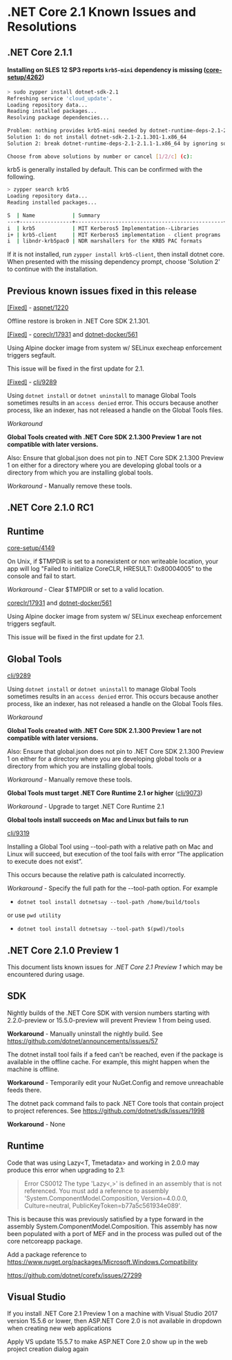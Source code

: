 # .NET Core 2.1 Known Issues and Resolutions

## .NET Core 2.1.1

#### Installing on SLES 12 SP3 reports `krb5-mini` dependency is missing ([core-setup/4262](https://github.com/dotnet/core-setup/issues/4262))

``` bash
> sudo zypper install dotnet-sdk-2.1
Refreshing service 'cloud_update'.
Loading repository data...
Reading installed packages...
Resolving package dependencies...
 
Problem: nothing provides krb5-mini needed by dotnet-runtime-deps-2.1-2.1.1-1.x86_64
Solution 1: do not install dotnet-sdk-2.1-2.1.301-1.x86_64
Solution 2: break dotnet-runtime-deps-2.1-2.1.1-1.x86_64 by ignoring some of its dependencies
 
Choose from above solutions by number or cancel [1/2/c] (c):
```

krb5 is generally installed by default. This can be confirmed with the following. 

``` bash
> zypper search krb5
Loading repository data...
Reading installed packages...
 
S  | Name            | Summary                                        | Type
---+-----------------+------------------------------------------------+--------
i  | krb5            | MIT Kerberos5 Implementation--Libraries        | package
i+ | krb5-client     | MIT Kerberos5 implementation - client programs | package
i  | libndr-krb5pac0 | NDR marshallers for the KRB5 PAC formats       | package
```

If it is not installed, run `zypper install krb5-client`, then install dotnet core. When presented with the missing dependency prompt, choose 'Solution 2' to continue with the installation.

## Previous known issues fixed in this release

[[Fixed]](https://github.com/aspnet/Universe/pull/1218) - [aspnet/1220](https://github.com/aspnet/Universe/issues/1220)

Offline restore is broken in .NET Core SDK 2.1.301.

[[Fixed]](https://github.com/dotnet/coreclr/pull/17975) - [coreclr/17931](https://github.com/dotnet/coreclr/issues/17931) and [dotnet-docker/561](https://github.com/dotnet/dotnet-docker/issues/561)

Using Alpine docker image from system w/ SELinux execheap enforcement triggers segfault.

This issue will be fixed in the first update for 2.1.

[[Fixed]](https://github.com/dotnet/cli/pull/9313) - [cli/9289](https://github.com/dotnet/cli/issues/9289)

Using `dotnet install` or `dotnet uninstall` to manage Global Tools sometimes results in an `access denied` error. This occurs because another process, like an indexer, has not released a handle on the Global Tools files.

*Workaround* 

**Global Tools created with .NET Core SDK 2.1.300 Preview 1 are not compatible with later versions.**

Also: Ensure that global.json does not pin to .NET Core SDK 2.1.300 Preview 1 on either for a  directory where you are developing global tools or a directory from which you are installing global tools.

*Workaround* - Manually remove these tools.

## .NET Core 2.1.0 RC1

## Runtime

[core-setup/4149](https://github.com/dotnet/core-setup/issues/4149)

On Unix, if $TMPDIR is set to a nonexistent or non writeable location, your app will log "Failed to initialize CoreCLR, HRESULT: 0x80004005" to the console and fail to start.

*Workaround* - Clear $TMPDIR or set to a valid location.

[coreclr/17931](https://github.com/dotnet/coreclr/issues/17931) and [dotnet-docker/561](https://github.com/dotnet/dotnet-docker/issues/561)

Using Alpine docker image from system w/ SELinux execheap enforcement triggers segfault.

This issue will be fixed in the first update for 2.1.

## Global Tools

[cli/9289](https://github.com/dotnet/cli/issues/9289)

Using `dotnet install` or `dotnet uninstall` to manage Global Tools sometimes results in an `access denied` error. This occurs because another process, like an indexer, has not released a handle on the Global Tools files.

*Workaround* 

**Global Tools created with .NET Core SDK 2.1.300 Preview 1 are not compatible with later versions.**

Also: Ensure that global.json does not pin to .NET Core SDK 2.1.300 Preview 1 on either for a  directory where you are developing global tools or a directory from which you are installing global tools.

*Workaround* - Manually remove these tools.

**Global Tools must target .NET Core Runtime 2.1 or higher** ([cli/9073](https://github.com/dotnet/cli/issues/9073))

*Workaround* - Upgrade to target .NET Core Runtime 2.1

**Global tools install succeeds on Mac and Linux but fails to run**

[cli/9319](https://github.com/dotnet/cli/issues/9319)

Installing a Global Tool using --tool-path with a relative path on Mac and Linux will succeed,  but execution of the tool fails with error “The application to execute does not exist”. 

This occurs because the relative path is calculated incorrectly.

*Workaround* - Specify the full path for the  --tool-path option. For example
 
- `dotnet tool install dotnetsay --tool-path /home/build/tools`
 
or use `pwd utility`

- `dotnet tool install dotnetsay --tool-path $(pwd)/tools`


## .NET Core 2.1.0 Preview 1

This document lists known issues for *.NET Core 2.1 Preview 1* which may be encountered during usage.

## SDK

Nightly builds of the .NET Core SDK with  version numbers starting with 2.2.0-preview or 15.5.0-preview will prevent Preview 1 from being used.

**Workaround** - Manually uninstall the nightly build. See https://github.com/dotnet/announcements/issues/57

The dotnet install tool fails if a feed can't be reached, even if the package is available in the offline cache. For example, this might happen when the machine is offline.

**Workaround** - Temporarily edit your NuGet.Config and remove unreachable feeds there.

The dotnet pack command fails to pack .NET Core tools that contain project to project references. See https://github.com/dotnet/sdk/issues/1998

**Workaround** - None

## Runtime

Code that was using Lazy<T, Tmetadata> and working in 2.0.0 may produce this error when upgrading to 2.1:

> Error	CS0012	The type 'Lazy<,>' is defined in an assembly that is not referenced. You must add a reference to assembly 'System.ComponentModel.Composition, Version=4.0.0.0, Culture=neutral, PublicKeyToken=b77a5c561934e089'.

This is because this was previously satisfied by a type forward in the assembly System.ComponentModel.Composition. This assembly has now been populated with a port of MEF and in the process was pulled out of the core netcoreapp package.

Add a package reference to https://www.nuget.org/packages/Microsoft.Windows.Compatibility

https://github.com/dotnet/corefx/issues/27299

## Visual Studio

If you install .NET Core 2.1 Preview 1 on a machine with Visual Studio 2017 version 15.5.6 or lower, then ASP.NET Core 2.0 is not available in dropdown when creating new web applications

Apply VS update 15.5.7 to make ASP.NET Core 2.0 show up in the web project creation dialog again 
